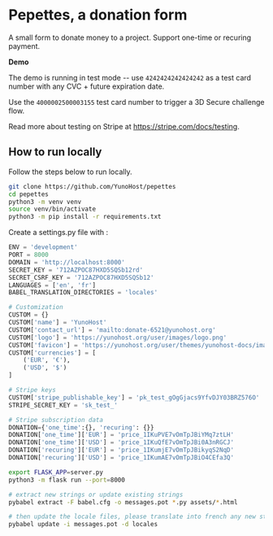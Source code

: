 # Pepettes, a donation form

A small form to donate money to a project. Support one-time or recuring payment.

**Demo**

The demo is running in test mode -- use `4242424242424242` as a test card number with any CVC + future expiration date.

Use the `4000002500003155` test card number to trigger a 3D Secure challenge flow.

Read more about testing on Stripe at <https://stripe.com/docs/testing>.

## How to run locally

Follow the steps below to run locally.

```bash
git clone https://github.com/YunoHost/pepettes
cd pepettes
python3 -m venv venv
source venv/bin/activate
python3 -m pip install -r requirements.txt
```

Create a settings.py file with :

```python
ENV = 'development'
PORT = 8000
DOMAIN = 'http://localhost:8000'
SECRET_KEY = '712AZPOC87HXD5SQSb12rd'
SECRET_CSRF_KEY = '712AZPOC87HXD5SQSb12'
LANGUAGES = ['en', 'fr']
BABEL_TRANSLATION_DIRECTORIES = 'locales'

# Customization
CUSTOM = {}
CUSTOM['name'] = 'YunoHost'
CUSTOM['contact_url'] = 'mailto:donate-6521@yunohost.org'
CUSTOM['logo'] = 'https://yunohost.org/user/images/logo.png'
CUSTOM['favicon'] = 'https://yunohost.org/user/themes/yunohost-docs/images/favicon.png'
CUSTOM['currencies'] = [
    ('EUR', '€'),
    ('USD', '$')
]

# Stripe keys
CUSTOM['stripe_publishable_key'] = 'pk_test_gOgGjacs9YfvDJY03BRZ576O'
STRIPE_SECRET_KEY = 'sk_test_'

# Stripe subscription data
DONATION={'one_time':{}, 'recuring': {}}
DONATION['one_time']['EUR'] = 'price_1IKuPVE7vOmTpJBiYMq7ztLH'
DONATION['one_time']['USD'] = 'price_1IKuQfE7vOmTpJBi0A3nRGCJ'
DONATION['recuring']['EUR'] = 'price_1IKumjE7vOmTpJBikyqS2NqD'
DONATION['recuring']['USD'] = 'price_1IKumAE7vOmTpJBiO4CEfa3Q'
```

```bash
export FLASK_APP=server.py
python3 -m flask run --port=8000
```

```bash
# extract new strings or update existing strings
pybabel extract -F babel.cfg -o messages.pot *.py assets/*.html

# then update the locale files, please translate into french any new string
pybabel update -i messages.pot -d locales
```
